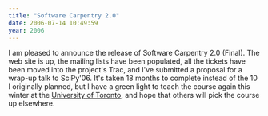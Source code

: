 ```yaml
---
title: "Software Carpentry 2.0"
date: 2006-07-14 10:49:59
year: 2006
---
```

I am pleased to announce the release of Software Carpentry 2.0 (Final).  The web site is up, the mailing lists have been populated, all the tickets have been moved into the project's Trac, and I've submitted a proposal for a wrap-up talk to SciPy'06. It's taken 18 months to complete instead of the 10 I originally planned, but I have a green light to teach the course again this winter at the <a href="http://www.utoronto.ca">University of Toronto</a>, and hope that others will pick the course up elsewhere.
